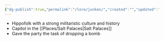 ```yaml
---
{"dg-publish":true,"permalink":"/lore/junken/","created":"","updated":""}
---
```



- Hippofolk with a strong militaristic culture and history 
- Capitol in the [[Places/Salt Palaces\|Salt Palaces]] 
- Gave the party the task of dropping a bomb
